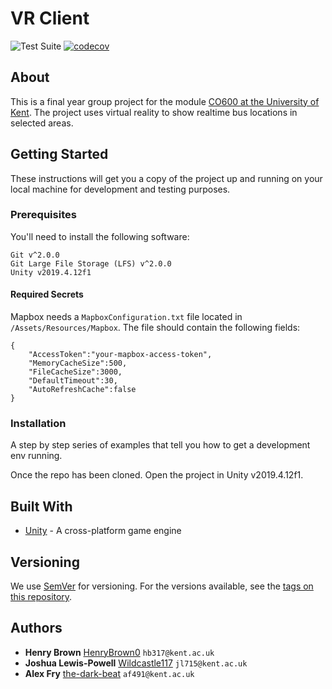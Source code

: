 # VR Client

![Test Suite](https://github.com/University-of-Kent-VR-Transport/vr-client/workflows/Test%20Suite/badge.svg)
[![codecov](https://codecov.io/gh/University-of-Kent-VR-Transport/vr-client/branch/master/graph/badge.svg?token=Y39H9MV6Y0)](https://codecov.io/gh/University-of-Kent-VR-Transport/vr-client)

## About

This is a final year group project for the module [CO600 at the University of Kent](https://www.kent.ac.uk/courses/modules/module/CO600). The project uses virtual reality to show realtime bus locations in selected areas.

## Getting Started

These instructions will get you a copy of the project up and running on your
local machine for development and testing purposes.

### Prerequisites

You'll need to install the following software:

```
Git v^2.0.0
Git Large File Storage (LFS) v^2.0.0
Unity v2019.4.12f1
```

#### Required Secrets

Mapbox needs a `MapboxConfiguration.txt` file located in
`/Assets/Resources/Mapbox`. The file should contain the following fields:
```
{
	"AccessToken":"your-mapbox-access-token",
	"MemoryCacheSize":500,
	"FileCacheSize":3000,
	"DefaultTimeout":30,
	"AutoRefreshCache":false
}
```

### Installation

A step by step series of examples that tell you how to get a development env
running.

Once the repo has been cloned. Open the project in Unity v2019.4.12f1.

## Built With

* [Unity](https://unity.com/) - A cross-platform game engine

## Versioning

We use [SemVer](https://semver.org/) for versioning. For the versions available,
see the
[tags on this repository](https://github.com/University-of-Kent-VR-Transport/vr-client/tags).

## Authors

* **Henry Brown** [HenryBrown0](https://github.com/HenryBrown0) `hb317@kent.ac.uk`
* **Joshua Lewis-Powell** [Wildcastle117](https://github.com/Wildcastle117) `jl715@kent.ac.uk`
* **Alex Fry** [the-dark-beat](https://github.com/the-dark-beat) `af491@kent.ac.uk`
